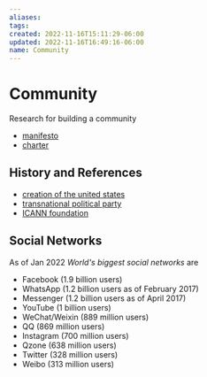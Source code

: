 ```yaml
---
aliases: 
tags: 
created: 2022-11-16T15:11:29-06:00
updated: 2022-11-16T16:49:16-06:00
name: Community
---
```

# Community

Research for building a community

* [manifesto](https://www.merriam-webster.com/dictionary/manifesto)
* [charter](https://www.merriam-webster.com/dictionary/charter)

## History and References
* [creation of the united states](https://www.loc.gov/exhibits/creating-the-united-states/formation-of-political-parties.html)
* [transnational political party](https://en.wikipedia.org/wiki/Transnational_political_party)
* [ICANN foundation](https://www.icann.org/)

## Social Networks

As of Jan 2022 *World's biggest social networks* are
- Facebook (1.9 billion users)
- WhatsApp (1.2 billion users as of February 2017)
- Messenger (1.2 billion users as of April 2017)
- YouTube (1 billion users)
- WeChat/Weixin (889 million users)
- QQ (869 million users)
- Instagram (700 million users)
- Qzone (638 million users)
- Twitter (328 million users)
- Weibo (313 million users)
